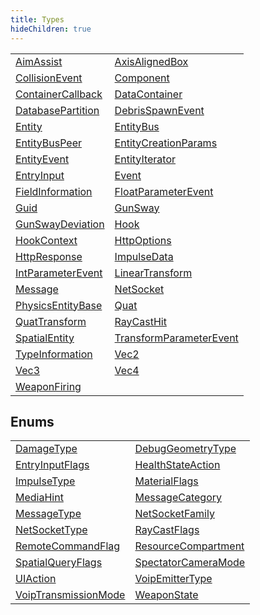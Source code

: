 ```yaml
---
title: Types
hideChildren: true
---
```


|   |   |
| --- | --- |
| [AimAssist](/vext/ref/shared/type/aimassist) | [AxisAlignedBox](/vext/ref/shared/type/axisalignedbox) |
| [CollisionEvent](/vext/ref/shared/type/collisionevent) | [Component](/vext/ref/shared/type/component) |
| [ContainerCallback](/vext/ref/shared/type/containercallback) | [DataContainer](/vext/ref/shared/type/datacontainer) |
| [DatabasePartition](/vext/ref/shared/type/databasepartition) | [DebrisSpawnEvent](/vext/ref/shared/type/debrisspawnevent) |
| [Entity](/vext/ref/shared/type/entity) | [EntityBus](/vext/ref/shared/type/entitybus) |
| [EntityBusPeer](/vext/ref/shared/type/entitybuspeer) | [EntityCreationParams](/vext/ref/shared/type/entitycreationparams) |
| [EntityEvent](/vext/ref/shared/type/entityevent) | [EntityIterator](/vext/ref/shared/type/entityiterator) |
| [EntryInput](/vext/ref/shared/type/entryinput) | [Event](/vext/ref/shared/type/event) |
| [FieldInformation](/vext/ref/shared/type/fieldinformation) | [FloatParameterEvent](/vext/ref/shared/type/floatparameterevent) |
| [Guid](/vext/ref/shared/type/guid) | [GunSway](/vext/ref/shared/type/gunsway) |
| [GunSwayDeviation](/vext/ref/shared/type/gunswaydeviation) | [Hook](/vext/ref/shared/type/hook) |
| [HookContext](/vext/ref/shared/type/hookcontext) | [HttpOptions](/vext/ref/shared/type/httpoptions) |
| [HttpResponse](/vext/ref/shared/type/httpresponse) | [ImpulseData](/vext/ref/shared/type/impulsedata) |
| [IntParameterEvent](/vext/ref/shared/type/intparameterevent) | [LinearTransform](/vext/ref/shared/type/lineartransform) |
| [Message](/vext/ref/shared/type/message) | [NetSocket](/vext/ref/shared/type/netsocket) |
| [PhysicsEntityBase](/vext/ref/shared/type/physicsentitybase) | [Quat](/vext/ref/shared/type/quat) |
| [QuatTransform](/vext/ref/shared/type/quattransform) | [RayCastHit](/vext/ref/shared/type/raycasthit) |
| [SpatialEntity](/vext/ref/shared/type/spatialentity) | [TransformParameterEvent](/vext/ref/shared/type/transformparameterevent) |
| [TypeInformation](/vext/ref/shared/type/typeinformation) | [Vec2](/vext/ref/shared/type/vec2) |
| [Vec3](/vext/ref/shared/type/vec3) | [Vec4](/vext/ref/shared/type/vec4) |
| [WeaponFiring](/vext/ref/shared/type/weaponfiring) | |

## Enums

|   |   |
| --- | --- |
| [DamageType](/vext/ref/shared/type/damagetype) | [DebugGeometryType](/vext/ref/shared/type/debuggeometrytype) |
| [EntryInputFlags](/vext/ref/shared/type/entryinputflags) | [HealthStateAction](/vext/ref/shared/type/healthstateaction) |
| [ImpulseType](/vext/ref/shared/type/impulsetype) | [MaterialFlags](/vext/ref/shared/type/materialflags) |
| [MediaHint](/vext/ref/shared/type/mediahint) | [MessageCategory](/vext/ref/shared/type/messagecategory) |
| [MessageType](/vext/ref/shared/type/messagetype) | [NetSocketFamily](/vext/ref/shared/type/netsocketfamily) |
| [NetSocketType](/vext/ref/shared/type/netsockettype) | [RayCastFlags](/vext/ref/shared/type/raycastflags) |
| [RemoteCommandFlag](/vext/ref/shared/type/remotecommandflag) | [ResourceCompartment](/vext/ref/shared/type/resourcecompartment) |
| [SpatialQueryFlags](/vext/ref/shared/type/spatialqueryflags) | [SpectatorCameraMode](/vext/ref/shared/type/spectatorcameramode) |
| [UIAction](/vext/ref/shared/type/uiaction) | [VoipEmitterType](/vext/ref/shared/type/voipemittertype) |
| [VoipTransmissionMode](/vext/ref/shared/type/voiptransmissionmode) | [WeaponState](/vext/ref/shared/type/weaponstate) |


